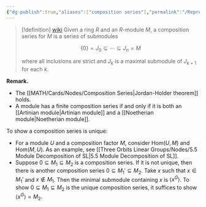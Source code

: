 ```yaml
---
{"dg-publish":true,"aliases":["composition series"],"permalink":"/Representation Theory 101/Nodes/Composition Series of Modules/","dgPassFrontmatter":true}
---
```



> [!definition] [wiki](https://en.wikipedia.org/wiki/Composition_series#For_modules)
> Given a ring $R$ and an $R$-module $M$, a composition series for $M$ is a series of submodules 
> 
> $$\{0\}=J_0\subseteq \cdots\subseteq J_n=M$$
> 
> where all inclusions are strict and $J_k$ is a maximal submodule of $J_{k+1}$ for each $k$. 

**Remark.**
- The [[MATH/Cards/Nodes/Composition Series\|Jordan-Holder theorem]] holds.
- A module has a finite composition series if and only if it is both an [[Artinian module\|Artinian module]] and a [[Noetherian module\|Noetherian module]].

To show a composition series is unique:
- For a module $U$ and a composition factor $M$, consider $\mathrm{Hom}(U,M)$ and $\mathrm{Hom}(M,U)$. As an example, see [[Three Orbits Linear Groups/Nodes/5.5 Module Decomposition of SL\|5.5 Module Decomposition of SL]].
- Suppose $0\subseteq M_1\subseteq M_2$ is a composition series. If it is not unique, then there is another composition series $0\subseteq M_1'\subseteq M_2$. Take $x$ such that $x\in M_1'$ and $x\notin M_1$. Then the minimal submodule containing $x$ is $\left\langle x^G\right\rangle$. To show $0\subseteq M_1\subseteq M_2$ is the unique composition series, it suffices to show $\left\langle x^G\right\rangle=M_2$. 
